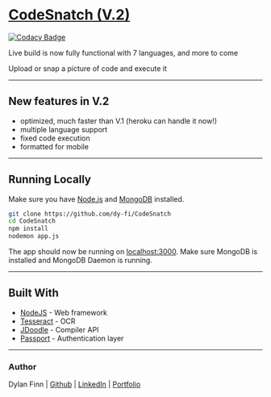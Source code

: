 # [CodeSnatch (V.2)](https://codesnatch.herokuapp.com/)
[![Codacy Badge](https://api.codacy.com/project/badge/Grade/5611cf77548a46cd9bed1c82dd195f12)](https://www.codacy.com/app/dy-fi/CodeSnatch?utm_source=github.com&amp;utm_medium=referral&amp;utm_content=dy-fi/CodeSnatch&amp;utm_campaign=Badge_Grade)

Live build is now fully functional with 7 languages, and more to come

Upload or snap a picture of code and execute it

-----

## New features in V.2
* optimized, much faster than V.1 (heroku can handle it now!)
* multiple language support
* fixed code execution
* formatted for mobile

-----

## Running Locally
Make sure you have [Node.js](http://nodejs.org/) and [MongoDB](https://www.mongodb.com/) installed.

```sh
git clone https://github.com/dy-fi/CodeSnatch
cd CodeSnatch
npm install
nodemon app.js
```
The app should now be running on [localhost:3000](http://localhost:3000/). Make sure MongoDB is installed and MongoDB Daemon is running.

---

## Built With
* [NodeJS](https://nodejs.org/en/) - Web framework
* [Tesseract](http://tesseract.projectnaptha.com/) - OCR
* [JDoodle](https://www.jdoodle.com/compiler-api/) - Compiler API
* [Passport](http://www.passportjs.org/) - Authentication layer

---

### Author
Dylan Finn | [Github](github.com/dy-fi) | [LinkedIn](https://www.linkedin.com/in/dylan-finn-a36b9614b/) | [Portfolio](https://www.makeschool.com/portfolio/Dylan-Finn)
